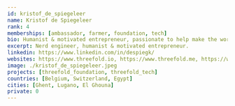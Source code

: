 ```yaml
---
id: kristof_de_spiegeleer
name: Kristof de Spiegeleer
rank: 4
memberships: [ambassador, farmer, foundation, tech]
bio: Humanist & motivated entrepreneur, passionate to help make the world a better place. Kristof strongly believes there is need for a neutral internet owned by millions.
excerpt: Nerd engineer, humanist & motivated entrepreneur.
linkedin: https://www.linkedin.com/in/despiegk/
websites: https://www.threefold.io, https://www.threefold.me, https://www.incubaid.com/
image: ./kristof_de_spiegeleer.jpeg
projects: [threefold_foundation, threefold_tech]
countries: [Belgium, Switzerland, Egypt]
cities: [Ghent, Lugano, El Ghouna]
private: 0
---
```

